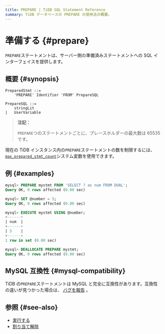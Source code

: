 ```yaml
---
title: PREPARE | TiDB SQL Statement Reference
summary: TiDB データベースの PREPARE の使用法の概要。
---
```


# 準備する {#prepare}

`PREPARE`ステートメントは、サーバー側の準備済みステートメントへの SQL インターフェイスを提供します。

## 概要 {#synopsis}

```ebnf+diagram
PreparedStmt ::=
    'PREPARE' Identifier 'FROM' PrepareSQL

PrepareSQL ::=
    stringLit
|   UserVariable
```

> **注記：**
>
> `PREPARE`つのステートメントごとに、プレースホルダーの最大数は 65535 です。

現在の TiDB インスタンス内の`PREPARE`ステートメントの数を制限するには、 [`max_prepared_stmt_count`](/system-variables.md#max_prepared_stmt_count)システム変数を使用できます。

## 例 {#examples}

```sql
mysql> PREPARE mystmt FROM 'SELECT ? as num FROM DUAL';
Query OK, 0 rows affected (0.00 sec)

mysql> SET @number = 5;
Query OK, 0 rows affected (0.00 sec)

mysql> EXECUTE mystmt USING @number;
+------+
| num  |
+------+
| 5    |
+------+
1 row in set (0.00 sec)

mysql> DEALLOCATE PREPARE mystmt;
Query OK, 0 rows affected (0.00 sec)
```

## MySQL 互換性 {#mysql-compatibility}

TiDB の`PREPARE`ステートメントは MySQL と完全に互換性があります。互換性の違いが見つかった場合は、 [バグを報告](https://docs.pingcap.com/tidb/stable/support) 。

## 参照 {#see-also}

-   [実行する](/sql-statements/sql-statement-execute.md)
-   [割り当て解除](/sql-statements/sql-statement-deallocate.md)
